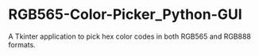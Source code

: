 # RGB565-Color-Picker_Python-GUI
A Tkinter application to pick hex color codes in both RGB565 and RGB888 formats.
